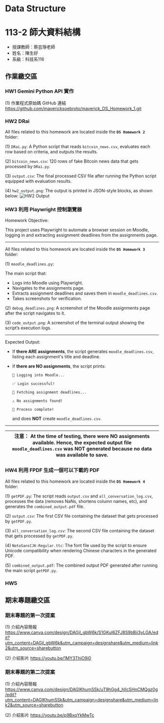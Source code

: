# Data Structure

# 113-2 師大資料結構
- 授課教師：蔡芸琤老師
- 姓名：陳生好
- 系級：科技系116

## 作業繳交區
### HW1 Gemini Python API 實作
(1) 作業程式原始碼 GitHub 連結
https://github.com/mavericksoebroto/maverick_DS_Homework_1.git

### HW2 DRai
All files related to this homework are located inside the **`DS Homework 2`** folder:

(1) `DRai.py`: A Python script that reads `bitcoin_news.csv`, evaluates each row based on criteria, and outputs the results.

(2) `bitcoin_news.csv`: 120 rows of fake Bitcoin news data that gets processed by `DRai.py`.

(3) `output.csv`: The final processed CSV file after running the Python script equipped with evaluation results.

(4) `hw2_output.png`: The output is printed in JSON-style blocks, as shown below:
![HW2 Output](https://github.com/user-attachments/assets/ecf5b8ef-99e7-47fc-9f53-5937043faf41)
  
### HW3 利用 Playwright 控制瀏覽器
Homework Objective:

This project uses Playwright to automate a browser session on Moodle, logging in and extracting assignment deadlines from the assignments page.

****

All files related to this homework are located inside the **`DS Homework 3`** folder:

(1) `moodle_deadlines.py`: 

  The main script that:
- Logs into Moodle using Playwright.
- Navigates to the assignments page.
- Extracts assignment deadlines and saves them in `moodle_deadlines.csv`.
- Takes screenshots for verification.

(2) `debug_deadlines.png`: A screenshot of the Moodle assignments page after the script navigates to it.

(3) `code_output.png`: A screenshot of the terminal output showing the script’s execution logs.

****

Expected Output:
- If **there ARE assignments**, the script generates `moodle_deadlines.csv`, listing each assignment's title and deadline.
- If **there are NO assignments**, the script prints:

  ```
  🔗 Logging into Moodle...

  ✅ Login successful!

  📌 Fetching assignment deadlines...

  ⚠️ No assignments found!

  📌 Process complete!
  ```
  and does **NOT** create `moodle_deadlines.csv`.

****

| 注意： At the time of testing, there were NO assignments available. Hence, the expected output file `moodle_deadlines.csv` was NOT generated because no data was available to save. |
|:--:|

### HW4 利用 FPDF 生成一個可以下載的 PDF
All files related to this homework are located inside the **`DS Homework 4`** folder:

(1) `getPDF.py`: The script reads `output.csv` and `all_conversation_log.csv`, processes the data (removes NaNs, shortens column names, etc), and generates the `combined_output.pdf` file.

(2) `output.csv`: The first CSV file containing the dataset that gets processed by `getPDF.py`.

(3) `all_conversation_log.csv`: The second CSV file containing the dataset that gets processed by `getPDF.py`.

(4) `NotoSansCJK-Regular.ttc`: The font file used by the script to ensure Unicode compatibility when rendering Chinese characters in the generated PDF.

(5) `combined_output.pdf`: The combined output PDF generated after running the main script `getPDF.py`.

### HW5

## 期末專題繳交區
### 期末專題的第一次提案
(1) 介紹內容簡報
https://www.canva.com/design/DAGjl_gbW6k/S1GKuI6ZFJ8S9bBii3yLGA/edit?utm_content=DAGjl_gbW6k&utm_campaign=designshare&utm_medium=link2&utm_source=sharebutton

(2) 介紹影片
https://youtu.be/1MY3ThiO9i0

### 期末專題的第二次提案
(1) 介紹內容簡報
https://www.canva.com/design/DAGlKhumSSk/uT9hGg4_hIlcSHnCMQgz0g/edit?utm_content=DAGlKhumSSk&utm_campaign=designshare&utm_medium=link2&utm_source=sharebutton

(2) 介紹影片
https://youtu.be/p9BxqYkMwTc
